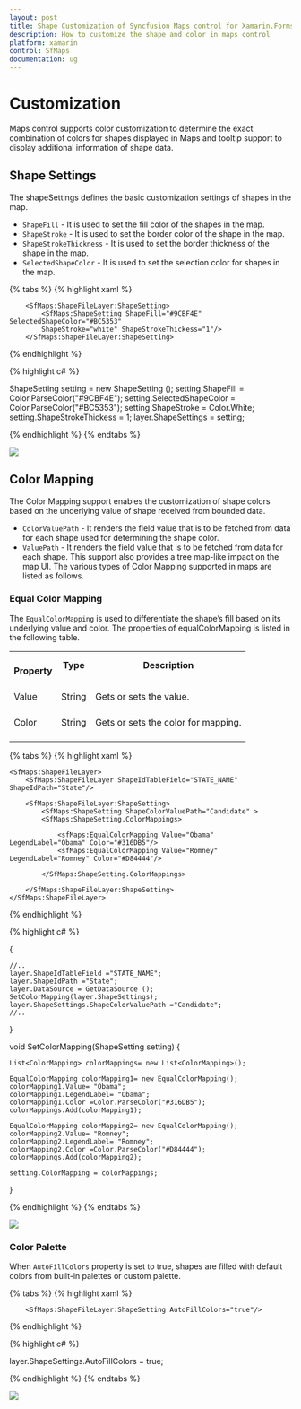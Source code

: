 ```yaml
---
layout: post
title: Shape Customization of Syncfusion Maps control for Xamarin.Forms 
description: How to customize the shape and color in maps control
platform: xamarin
control: SfMaps
documentation: ug
---
```


# Customization

Maps control supports color customization to determine the exact combination of colors for shapes displayed in Maps and tooltip support to display additional information of shape data.

## Shape Settings

The shapeSettings defines the basic customization settings of shapes in the map.

* `ShapeFill` - It is used to set the fill color of the shapes in the map.
* `ShapeStroke` - It is used to set the border color of the shape in the map.
* `ShapeStrokeThickness` - It is used to set the border thickness of the shape in the map.
* `SelectedShapeColor` - It is used to set the selection color for shapes in the map.

{% tabs %}
{% highlight xaml %}

        <SfMaps:ShapeFileLayer:ShapeSetting>
            <SfMaps:ShapeSetting ShapeFill="#9CBF4E" SelectedShapeColor="#BC5353" 
            ShapeStroke="white" ShapeStrokeThickess="1"/>
        </SfMaps:ShapeFileLayer:ShapeSetting>
                      
      
{% endhighlight %}

{% highlight c# %}

ShapeSetting setting = new ShapeSetting ();
setting.ShapeFill = Color.ParseColor("#9CBF4E");
setting.SelectedShapeColor = Color.ParseColor("#BC5353");
setting.ShapeStroke = Color.White;
setting.ShapeStrokeThickess = 1;
layer.ShapeSettings = setting;

{% endhighlight %}
{% endtabs %}

![](images/shapesettings_android.png)  

## Color Mapping

The Color Mapping support enables the customization of shape colors based on the underlying value of shape received from bounded data.

* `ColorValuePath` - It renders the field value that is to be fetched from data for each shape used for determining the shape color.
* `ValuePath` - It renders the field value that is to be fetched from data for each shape. This support also provides a tree map-like impact on the map UI. The various types of Color Mapping supported in maps are listed as follows.

### Equal Color Mapping

The `EqualColorMapping` is used to differentiate the shape’s fill based on its underlying value and color. The properties of equalColorMapping is listed in the following table.

<table>
<tr>
<th>
<br/>Property<br/><br/></th><th>
Type<br/><br/></th><th>
Description<br/><br/></th></tr>
<tr>
<td>
Value<br/><br/></td><td>
String<br/><br/></td><td>
Gets or sets the value.<br/><br/></td></tr>
<tr>
<td>
Color<br/><br/></td><td>
String<br/><br/></td><td>
Gets or sets the color for mapping.<br/><br/></td></tr>
</table>

{% tabs %}
{% highlight xaml %}
        
    <SfMaps:ShapeFileLayer>
        <SfMaps:ShapeFileLayer ShapeIdTableField="STATE_NAME" ShapeIdPath="State"/>
                                      
        <SfMaps:ShapeFileLayer:ShapeSetting>
            <SfMaps:ShapeSetting ShapeColorValuePath="Candidate" >
            <SfMaps:ShapeSetting.ColorMappings>
                    
                <sfMaps:EqualColorMapping Value="Obama" LegendLabel="Obama" Color="#316DB5"/>
                <sfMaps:EqualColorMapping Value="Romney" LegendLabel="Romney" Color="#D84444"/>
                
            </SfMaps:ShapeSetting.ColorMappings>
                    
        </SfMaps:ShapeFileLayer:ShapeSetting>
    </SfMaps:ShapeFileLayer>               	  


{% endhighlight %}

{% highlight c# %}

{

    //..           
    layer.ShapeIdTableField ="STATE_NAME";
    layer.ShapeIdPath ="State";
    layer.DataSource = GetDataSource ();
    SetColorMapping(layer.ShapeSettings);
    layer.ShapeSettings.ShapeColorValuePath ="Candidate";
    //..
}

void SetColorMapping(ShapeSetting setting)
{

    List<ColorMapping> colorMappings= new List<ColorMapping>();

    EqualColorMapping colorMapping1= new EqualColorMapping();
    colorMapping1.Value= "Obama";
    colorMapping1.LegendLabel= "Obama";
    colorMapping1.Color =Color.ParseColor("#316DB5");
    colorMappings.Add(colorMapping1);

    EqualColorMapping colorMapping2= new EqualColorMapping();
    colorMapping2.Value= "Romney";
    colorMapping2.LegendLabel= "Romney";
    colorMapping2.Color =Color.ParseColor("#D84444");
    colorMappings.Add(colorMapping2);

    setting.ColorMapping = colorMappings;
}


{% endhighlight %}
{% endtabs %}

![](images/colormapping_android.png)  


### Color Palette

When `AutoFillColors` property is set to true, shapes are filled with default colors from built-in palettes or custom palette.


{% tabs %}
{% highlight xaml %}
           
                                      
        <SfMaps:ShapeFileLayer:ShapeSetting AutoFillColors="true"/>            
            

{% endhighlight %}

{% highlight c# %}
        
layer.ShapeSettings.AutoFillColors = true;

{% endhighlight %}
{% endtabs %}

![](images/palette_android.png)  